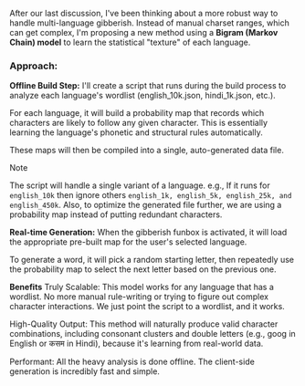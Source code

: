 After our last discussion, I've been thinking about a more robust way to handle multi-language gibberish. Instead of manual charset ranges, which can get complex, I'm proposing a new method using a **Bigram (Markov Chain) model** to learn the statistical "texture" of each language.

### Approach:

**Offline Build Step:**
I'll create a script that runs during the build process to analyze each language's wordlist (english_10k.json, hindi_1k.json, etc.).

For each language, it will build a probability map that records which characters are likely to follow any given character. This is essentially learning the language's phonetic and structural rules automatically.

These maps will then be compiled into a single, auto-generated data file.

> [!NOTE]
> The script will handle a single variant of a language. e.g., If it runs for `english_10k` then ignore others `english_1k, english_5k, english_25k, and english_450k`.
> Also, to optimize the generated file further, we are using a probability map instead of putting redundant characters. 

**Real-time Generation:**
When the gibberish funbox is activated, it will load the appropriate pre-built map for the user's selected language.

To generate a word, it will pick a random starting letter, then repeatedly use the probability map to select the next letter based on the previous one.

**Benefits**
Truly Scalable: This model works for any language that has a wordlist. No more manual rule-writing or trying to figure out complex character interactions. We just point the script to a wordlist, and it works.

High-Quality Output: This method will naturally produce valid character combinations, including consonant clusters and double letters (e.g., goog in English or कसम in Hindi), because it's learning from real-world data.

Performant: All the heavy analysis is done offline. The client-side generation is incredibly fast and simple.
